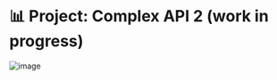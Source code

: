 # 📊 Project: Complex API 2 (work in progress)

![image](https://user-images.githubusercontent.com/102604674/167643531-99c6e504-48d7-4d24-bdec-472eaf0768ce.png)
